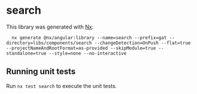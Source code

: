 # search

This library was generated with [Nx](https://nx.dev):

```shell
  nx generate @nx/angular:library --name=search --prefix=gat --directory=libs/components/search --changeDetection=OnPush --flat=true --projectNameAndRootFormat=as-provided --skipModule=true --standalone=true --style=none --no-interactive
```

## Running unit tests

Run `nx test search` to execute the unit tests.
